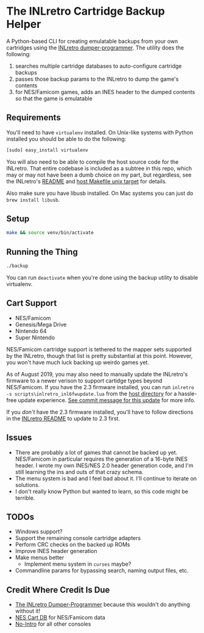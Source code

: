 # The INLretro Cartridge Backup Helper

A Python-based CLI for creating emulatable backups from your own cartridges using the [INLretro dumper-programmer](http://www.infiniteneslives.com/inlretro.php). The utility does the following:

1. searches multiple cartridge databases to auto-configure cartridge backups
2. passes those backup params to the INLretro to dump the game's contents
3. for NES/Famicom games, adds an INES header to the dumped contents so that the game is emulatable

## Requirements

You'll need to have `virtualenv` installed. On Unix-like systems with Python installed you should be able to do the following:

```sh
[sudo] easy_install virtualenv
```

You will also need to be able to compile the host source code for the INLretro. That entire codebase is included as a subtree in this repo, which may or may not have been a dumb choice on my part, but regardless, see the INLretro's [README](vendor/inlretro/README) and [host Makefile unix target](vendor/inlretro/host/Makefile) for details.

Also make sure you have libusb installed. On Mac systems you can just do `brew install libusb`.

## Setup

```sh
make && source venv/bin/activate
```

## Running the Thing

```sh
./backup
```

You can run `deactivate` when you're done using the backup utility to disable virtualenv.

## Cart Support

- NES/Famicom
- Genesis/Mega Drive
- Nintendo 64
- Super Nintendo

NES/Famicom cartridge support is tethered to the mapper sets supported by the INLretro, though that list is pretty substantial at this point. However, you won't have much luck backing up weirdo games yet.

As of August 2019, you may also need to manually update the INLretro's firmware to a newer verison to support cartidge types beyond NES/Famicom. If you have the 2.3 firmware installed, you can run `inlretro -s scripts\inlretro_inl6fwupdate.lua` from the [host directory](vendor/inlretro/host) for a hassle-free update experience. [See commit message for this update](https://gitlab.com/InfiniteNesLives/INL-retro-progdump/commit/cc4aa6c67cebd5a2845965339881777ed5b474b7) for more info.

If you _don't_ have the 2.3 firmware installed, you'll have to follow directions in the [INLretro README](vendor/inlretro/README) to update to 2.3 first.

## Issues

- There are probably a lot of games that cannot be backed up yet. NES/Famicom in particular requires the generation of a 16-byte INES header. I wrote my own INES/NES 2.0 header generation code, and I'm still learning the ins and outs of that crazy schema.
- The menu system is bad and I feel bad about it. I'll continue to iterate on solutions.
- I don't really know Python but wanted to learn, so this code might be terrible.

## TODOs

- Windows support?
- Support the remaining console cartridge adapters
- Perform CRC checks on the backed up ROMs
- Improve INES header generation
- Make menus better
  - Implement menu system in `curses` maybe?
- Commandline params for bypassing search, naming output files, etc.

## Credit Where Credit Is Due

- [The INLretro Dumper-Programmer](http://www.infiniteneslives.com/inlretro.php) because this wouldn't do anything without it!
- [NES Cart DB](http://bootgod.dyndns.org:7777/) for NES/Famicom data
- [No-Intro](http://no-intro.org/) for all other consoles
